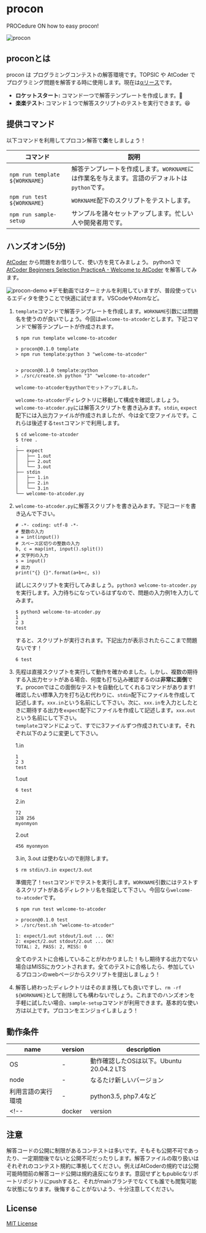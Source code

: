 # procon

PROCedure ON how to easy procon!

<!-- ![procon](https://user-images.githubusercontent.com/38717219/159499951-c4b4b082-3f3a-431f-a681-ebd581fbf493.png) -->
![procon](https://user-images.githubusercontent.com/38717219/159506929-6646b4f5-de23-4b59-8b49-07fa5acfdf57.png)

## proconとは

procon は プログラミングコンテストの解答環境です。TOPSIC や AtCoder でプログラミング問題を解答する時に使用します。現在は[αリース](https://github.com/ken-ty/procon/releases/latest)です。

* **ロケットスタート:** コマンド一つで解答テンプレートを作成します。:rocket:
* **楽楽テスト:** コマンド１つで解答スクリプトのテストを実行できます。:laughing:
<!-- * **[追加予定]クリーンな実行:** ローカル端末を汚しません。TODO: 一旦pythonスクリプトをローカルで直接実行して、上記2項目を満たす。 --> 

## 提供コマンド

以下コマンドを利用してプロコン解答で**楽**をしましょう！

| コマンド | 説明 |
| --- | --- |
| `npm run template ${WORKNAME}` |  解答テンプレートを作成します。`WORKNAME`には作業名を与えます。言語のデフォルトは`python`です。 |
| `npm run test ${WORKNAME}` | `WORKNAME`配下のスクリプトをテストします。 |
| `npm run sample-setup` | サンプルを諸々セットアップします。忙しい人や開発者用です。 |

## ハンズオン(5分)

[AtCoder](https://atcoder.jp/home) から問題をお借りして、使い方を見てみましょう。
python3 で [AtCoder Beginners Selection PracticeA - Welcome to AtCoder](https://atcoder.jp/contests/abs/tasks/practice_1?lang=ja) を解答してみます。

![procon-demo](https://user-images.githubusercontent.com/38717219/159227464-759e9fcd-68bc-48e2-bd57-080037548d81.gif)
※デモ動画ではターミナルを利用していますが、普段使っているエディタを使うことで快適に試せます。VSCodeやAtomなど。

1. `template`コマンドで解答テンプレートを作成します。`WORKNAME`引数には問題名を使うのが良いでしょう。今回は`welcome-to-atcoder`とします。下記コマンドで解答テンプレートが作成されます。

    ```
    $ npm run template welcome-to-atcoder

    > procon@0.1.0 template
    > npm run template:python 3 "welcome-to-atcoder"


    > procon@0.1.0 template:python
    > ./src/create.sh python "3" "welcome-to-atcoder"

    welcome-to-atcoderをpythonでセットアップしました。
    ```

    `welcome-to-atcoder`ディレクトリに移動して構成を確認しましょう。`welcome-to-atcoder.py`には解答スクリプトを書き込みます。`stdin`, `expect`配下には入出力ファイルが作成されましたが、今は全て空ファイルです。これらは後述する`test`コマンドで利用します。

    ```
    $ cd welcome-to-atcoder
    $ tree .
    .
    ├── expect
    │   ├── 1.out
    │   ├── 2.out
    │   └── 3.out
    ├── stdin
    │   ├── 1.in
    │   ├── 2.in
    │   └── 3.in
    └── welcome-to-atcoder.py
    ```

1. `welcome-to-atcoder.py`に解答スクリプトを書き込みます。下記コードを書き込んで下さい。

    ```
    # -*- coding: utf-8 -*-
    # 整数の入力
    a = int(input())
    # スペース区切りの整数の入力
    b, c = map(int, input().split())
    # 文字列の入力
    s = input()
    # 出力
    print("{} {}".format(a+b+c, s))
    ```

    試しにスクリプトを実行してみましょう。`python3 welcome-to-atcoder.py` を実行します。入力待ちになっているはずなので、問題の入力例1を入力してみます。

    ```
    $ python3 welcome-to-atcoder.py
    1
    2 3
    test
    ```

    すると、スクリプトが実行されます。下記出力が表示されたらここまで問題ないです！

    ```
    6 test
    ```

1. 先程は直接スクリプトを実行して動作を確かめました。しかし、複数の期待する入出力セットがある場合、何度も打ち込み確認するのは**非常に面倒**です。proconではこの面倒なテストを自動化してくれるコマンドがあります!  
確認したい標準入力を打ち込む代わりに、`stdin`配下にファイルを作成して記述します。`xxx.in`という名前にして下さい。次に、`xxx.in`を入力としたときに期待する出力を`expect`配下にファイルを作成して記述します。`xxx.out`という名前にして下さい。  
`template`コマンドによって、すでに3ファイルずつ作成されています。それぞれ以下のように変更して下さい。

    1.in
    ```
    1
    2 3
    test
    ```

    1.out
    ```
    6 test
    ```

    2.in
    ```
    72
    128 256
    myonmyon
    ```

    2.out
    ```
    456 myonmyon
    ```

    3.in, 3.out は使わないので削除します。

    ```
    $ rm stdin/3.in expect/3.out 
    ```

    準備完了！`test`コマンドでテストを実行します。`WORKNAME`引数にはテストするスクリプトがあるディレクトリ名を指定して下さい。今回なら`welcome-to-atcoder`です。

    ```
    $ npm run test welcome-to-atcoder

    > procon@0.1.0 test
    > ./src/test.sh "welcome-to-atcoder"

    1: expect/1.out stdout/1.out ... OK!
    2: expect/2.out stdout/2.out ... OK!
    TOTAL: 2, PASS: 2, MISS: 0
    ```

    全てのテストに合格していることがわかりました！もし期待する出力でない場合はMISSにカウントされます。全てのテストに合格したら、参加しているプロコンのwebページからスクリプトを提出しましょう！

1. 解答し終わったディレクトリはそのまま残しても良いですし、`rm -rf ${WORKNAME}`として削除しても構わないでしょう。これまでのハンズオンを手軽に試したい場合、`sample-setup`コマンドが利用できます。基本的な使い方は以上です。プロコンをエンジョイしましょう！

## 動作条件

| name | version | description |
| --- | --- | --- |
| OS | - | 動作確認したOSは以下。Ubuntu 20.04.2 LTS |
| node | - | なるたけ新しいバージョン |
| 利用言語の実行環境| - | python3.5, php7.4など |
<!-- | docker | version | TODO: versionかくにんする, macOSだとdocker起動してないとエラー | -->

## 注意
解答コードの公開に制限があるコンテストは多いです。そもそも公開不可であったり、一定期間後でないと公開不可だったりします。解答ファイルの取り扱いはそれぞれのコンテスト規約に準拠してください。例えばAtCoderの規約では公開可能時間前の解答コード公開は規約違反になります。意図せずともpublicなリポートリポジトリにpushすると、それがmainブランチでなくても誰でも閲覧可能な状態になります。後悔することがないよう、十分注意してください。

<!-- ## 貢献 -->

<!-- - 絶賛募集中です。CONTORIBUTION.md を参照して下さい。 -->

## License

[MIT License](LICENSE)
